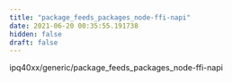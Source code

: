 ```yaml
---
title: "package_feeds_packages_node-ffi-napi"
date: 2021-06-20 00:35:55.191738
hidden: false
draft: false
---
```


ipq40xx/generic/package_feeds_packages_node-ffi-napi

